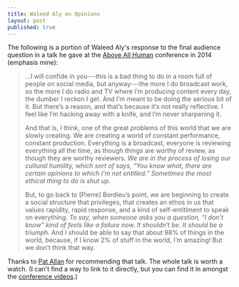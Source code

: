 ```yaml
---
title: Waleed Aly on Opinions
layout: post
published: true
---
```


The following is a portion of Waleed Aly's response to the final audience question in a talk he gave at the [Above All Human](http://aboveallhuman.co/) conference in 2014 (emphasis mine):

> ...I will confide in you---this is a bad thing to do in a room full of people on social media, but anyway---the more I do broadcast work, so the more I do radio and TV where I’m producing content every day, the dumber I reckon I get. And I’m meant to be doing the serious bit of it. But there’s a reason, and that’s because it’s not really reflective. I feel like I’m hacking away with a knife, and I’m never sharpening it.
>
> And that is, I think, one of the great problems of this world that we are slowly creating. We are creating a world of constant performance, constant production. Everything is a broadcast, everyone is reviewing everything all the time, as though things are worthy of review, as though they are worthy reviewers. *We are in the process of losing our cultural humility, which sort of says, “You know what, there are certain opinions to which I’m not entitled.” Sometimes the most ethical thing to do is shut up.*
>
> But, to go back to [Pierre] Bordieu’s point, we are beginning to create a social structure that privileges, that creates an ethos in us that values rapidity, rapid response, and a kind of self-entitlment to speak on everything. *To say, when someone asks you a question, “I don’t know” kind of feels like a failure now. It shouldn’t be. It should be a triumph.* And I should be able to say that about 98% of things in the world, because, if I know 2% of stuff in the world, I’m amazing! But we don’t think that way.

Thanks to [Pat Allan](https://twitter.com/pat) for recommending that talk. The whole talk is worth a watch. (I can't find a way to link to it directly, but you can find it in amongst the [conference videos](http://aboveallhuman.co/#videos).)
